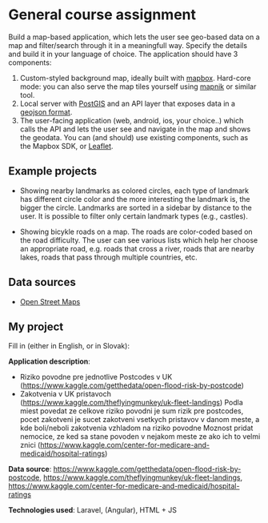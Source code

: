 # General course assignment

Build a map-based application, which lets the user see geo-based data on a map and filter/search through it in a meaningfull way. Specify the details and build it in your language of choice. The application should have 3 components:

1. Custom-styled background map, ideally built with [mapbox](http://mapbox.com). Hard-core mode: you can also serve the map tiles yourself using [mapnik](http://mapnik.org/) or similar tool.
2. Local server with [PostGIS](http://postgis.net/) and an API layer that exposes data in a [geojson format](http://geojson.org/).
3. The user-facing application (web, android, ios, your choice..) which calls the API and lets the user see and navigate in the map and shows the geodata. You can (and should) use existing components, such as the Mapbox SDK, or [Leaflet](http://leafletjs.com/).

## Example projects

- Showing nearby landmarks as colored circles, each type of landmark has different circle color and the more interesting the landmark is, the bigger the circle. Landmarks are sorted in a sidebar by distance to the user. It is possible to filter only certain landmark types (e.g., castles).

- Showing bicykle roads on a map. The roads are color-coded based on the road difficulty. The user can see various lists which help her choose an appropriate road, e.g. roads that cross a river, roads that are nearby lakes, roads that pass through multiple countries, etc.

## Data sources

- [Open Street Maps](https://www.openstreetmap.org/)

## My project

Fill in (either in English, or in Slovak):

**Application description**: 
- Riziko povodne pre jednotlive Postcodes v UK (https://www.kaggle.com/getthedata/open-flood-risk-by-postcode)
- Zakotvenia v UK pristavoch (https://www.kaggle.com/theflyingmunkey/uk-fleet-landings)
Podla miest povedat ze celkove riziko povodni je sum rizik pre postcodes, pocet zakotveni je sucet zakotveni vsetkych pristavov v danom meste, a kde boli/neboli zakotvenia vzhladom na riziko povodne
Moznost pridat nemocice, ze ked sa stane povoden v nejakom meste ze ako ich to velmi znici (https://www.kaggle.com/center-for-medicare-and-medicaid/hospital-ratings)

**Data source**: https://www.kaggle.com/getthedata/open-flood-risk-by-postcode, https://www.kaggle.com/theflyingmunkey/uk-fleet-landings, https://www.kaggle.com/center-for-medicare-and-medicaid/hospital-ratings

**Technologies used**: Laravel, (Angular), HTML + JS
